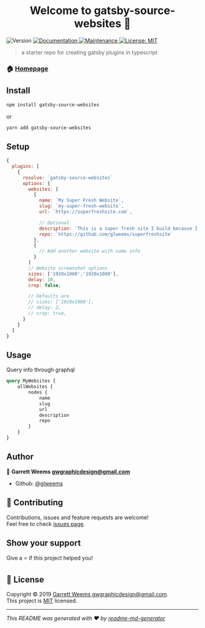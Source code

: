 <h1 align="center">Welcome to gatsby-source-websites 👋</h1>
<p>
  <img alt="Version" src="https://img.shields.io/badge/version-0.0.1-blue.svg?cacheSeconds=2592000" />
  <a href="https://github.com/glweems/gatsby-plugin-template-typescript#readme">
    <img alt="Documentation" src="https://img.shields.io/badge/documentation-yes-brightgreen.svg" target="_blank" />
  </a>
  <a href="https://github.com/glweems/gatsby-plugin-template-typescript/graphs/commit-activity">
    <img alt="Maintenance" src="https://img.shields.io/badge/Maintained%3F-yes-green.svg" target="_blank" />
  </a>
  <a href="https://github.com/glweems/gatsby-plugin-template-typescript/blob/master/LICENSE">
    <img alt="License: MIT" src="https://img.shields.io/badge/License-MIT-yellow.svg" target="_blank" />
  </a>
</p>

> a starter repo for creating gatsby plugins in typescript

### 🏠 [Homepage](https://github.com/glweems/gatsby-plugin-template-typescript.git)

## Install

```sh
npm install gatsby-source-websites
```

or

```sh
yarn add gatsby-source-websites
```

## Setup

```javascript
{
  plugins: [
    {
      resolve: `gatsby-source-websites`
      options: {
        websites: [
          {
            name: `My Super Fresh Website`,
            slug: `my-super-fresh-website`,
            url: `https://superfreshsite.com`,

            // Optional
            description: `This is a super fresh site I build because I'm super fresh`,
            repo: `https://github.com/glweems/superfreshsite`
          },
          {
            // Add another website with same info
          }
        ]
        // Website screenshot options
        sizes: ['1920x1080','1920x1080'],
        delay: 10,
        crop: false,

        // Defaults are
        // sizes: ['1920x1080'],
        // delay: 2,
        // crop: true,
      }
    }
  ]
}
```

## Usage

Query info through graphql

```graphql
query MyWebsites {
    allWebsites {
        nodes {
            name
            slug
            url
            description
            repo
        }
    }
}
```

## Author

👤 **Garrett Weems <gwgraphicdesign@gmail.com>**

-   Github: [@glweems](https://github.com/glweems)

## 🤝 Contributing

Contributions, issues and feature requests are welcome!<br />Feel free to check [issues page](https://github.com/glweems/gatsby-plugin-template-typescript/issues).

## Show your support

Give a ⭐️ if this project helped you!

## 📝 License

Copyright © 2019 [Garrett Weems <gwgraphicdesign@gmail.com>](https://github.com/glweems).<br />
This project is [MIT](https://github.com/glweems/gatsby-plugin-template-typescript/blob/master/LICENSE) licensed.

---

_This README was generated with ❤️ by [readme-md-generator](https://github.com/kefranabg/readme-md-generator)_
